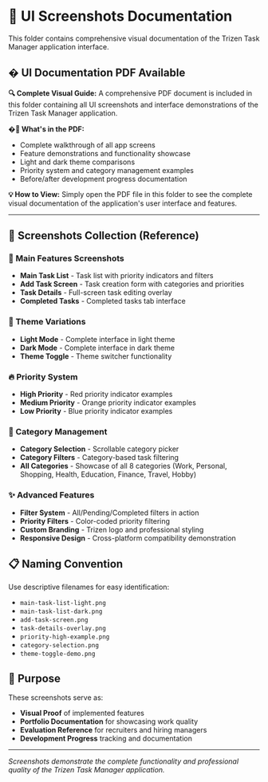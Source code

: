 # 📸 UI Screenshots Documentation

This folder contains comprehensive visual documentation of the Trizen Task Manager application interface.

## � **UI Documentation PDF Available**

**🔍 Complete Visual Guide:** A comprehensive PDF document is included in this folder containing all UI screenshots and interface demonstrations of the Trizen Task Manager application.

**�📱 What's in the PDF:**
- Complete walkthrough of all app screens
- Feature demonstrations and functionality showcase
- Light and dark theme comparisons
- Priority system and category management examples
- Before/after development progress documentation

**💡 How to View:** Simply open the PDF file in this folder to see the complete visual documentation of the application's user interface and features.

---

## 📱 Screenshots Collection (Reference)

### 🌟 Main Features Screenshots
- **Main Task List** - Task list with priority indicators and filters
- **Add Task Screen** - Task creation form with categories and priorities
- **Task Details** - Full-screen task editing overlay
- **Completed Tasks** - Completed tasks tab interface

### 🎨 Theme Variations
- **Light Mode** - Complete interface in light theme
- **Dark Mode** - Complete interface in dark theme
- **Theme Toggle** - Theme switcher functionality

### 🔥 Priority System
- **High Priority** - Red priority indicator examples
- **Medium Priority** - Orange priority indicator examples
- **Low Priority** - Blue priority indicator examples

### 📂 Category Management
- **Category Selection** - Scrollable category picker
- **Category Filters** - Category-based task filtering
- **All Categories** - Showcase of all 8 categories (Work, Personal, Shopping, Health, Education, Finance, Travel, Hobby)

### ✨ Advanced Features
- **Filter System** - All/Pending/Completed filters in action
- **Priority Filters** - Color-coded priority filtering
- **Custom Branding** - Trizen logo and professional styling
- **Responsive Design** - Cross-platform compatibility demonstration

## 📋 Naming Convention

Use descriptive filenames for easy identification:
- `main-task-list-light.png`
- `main-task-list-dark.png`
- `add-task-screen.png`
- `task-details-overlay.png`
- `priority-high-example.png`
- `category-selection.png`
- `theme-toggle-demo.png`

## 🎯 Purpose

These screenshots serve as:
- **Visual Proof** of implemented features
- **Portfolio Documentation** for showcasing work quality
- **Evaluation Reference** for recruiters and hiring managers
- **Development Progress** tracking and documentation

---

*Screenshots demonstrate the complete functionality and professional quality of the Trizen Task Manager application.*
